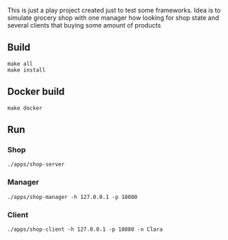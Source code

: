 This is just a play project created just to test some frameworks. Idea is to simulate grocery shop with one manager how looking for shop state and several clients that buying some amount of products

## Build

```
make all
make install
```

## Docker build
```
make docker
```

## Run
### Shop
```
./apps/shop-server
```

### Manager
```
./apps/shop-manager -h 127.0.0.1 -p 18080
```

### Client
```
./apps/shop-client -h 127.0.0.1 -p 18080 -n Clara
```
